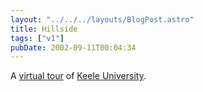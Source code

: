 ```yaml
---
layout: "../../../layouts/BlogPost.astro"
title: Hillside
tags: ["v1"]
pubDate: 2002-09-11T00:04:34
---
```


A [virtual tour][1] of [Keele University][2].

[1]: http://www.keelemba.com/tour/ "Keele MBA: Keele University Campus (heavy Flash/Quicktime)"
[2]: http://www.keele.ac.uk/
